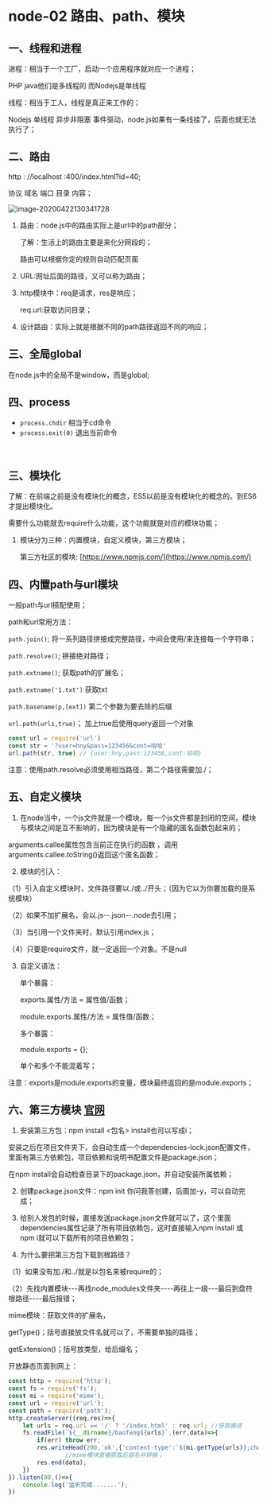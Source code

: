 # node-02 路由、path、模块
## 一、线程和进程
进程：相当于一个工厂，启动一个应用程序就对应一个进程；

PHP java他们是多线程的 而Nodejs是单线程

线程：相当于工人，线程是真正来工作的；

Nodejs 单线程 异步非阻塞 事件驱动，node.js如果有一条线挂了，后面也就无法执行了；



## 二、路由

http : //localhost :400/index.html?id=40;

协议    域名    端口    目录   内容；

![image-20200422130341728](https://www.qfxlw.com/images/node-02_路由、path、模块-01.png)

1. 路由：node.js中的路由实际上是url中的path部分；

    了解：生活上的路由主要是来化分网段的；

    路由可以根据你定的规则自动匹配页面

2. URL:网址后面的路径，又可以称为路由；

3. http模块中：req是请求，res是响应；

    req.url:获取访问目录；    

4. 设计路由：实际上就是根据不同的path路径返回不同的响应；


## 三、全局global
在node.js中的全局不是window，而是global;



## 四、process

* `process.chdir`  相当于cd命令
* `process.exit(0)`  退出当前命令


​    
## 三、模块化
了解：在前端之前是没有模块化的概念，ES5以前是没有模块化的概念的。到ES6才提出模块化。


需要什么功能就去require什么功能，这个功能就是对应的模块功能；

1. 模块分为三种：内置模块，自定义模块，第三方模块；

    第三方社区的模块: [https://www.npmjs.com/](https://www.npmjs.com/)



## 四、内置path与url模块

一般path与url搭配使用；

path和url常用方法：

`path.join()`;             将一系列路径拼接成完整路径，中间会使用/来连接每一个字符串；

`path.resolve()`;       拼接绝对路径；

`path.extname()`;     获取path的扩展名；

`path.extname('1.txt')`  获取txt

`path.basename(p,[ext])`  第二个参数为要去除的后缀

`url.path(urls,true)`；    加上true后使用query返回一个对象

```js
const url = require('url')
const str = '?user=hny&pass=123456&cont=哈哈'
url.path(str, true) // {user:hny,pass:123456,cont:哈哈}
```




注意：使用path.resolve必须使用相当路径，第二个路径需要加./；



## 五、自定义模块

1. 在node当中，一个js文件就是一个模块。每一个js文件都是封闭的空间，模块与模块之间是互不影响的，因为模块是有一个隐藏的匿名函数包起来的；

arguments.callee属性包含当前正在执行的函数 ，调用arguments.callee.toString()返回这个匿名函数；

2. 模块的引入：

（1）引入自定义模块时，文件路径要以./或../开头；（因为它以为你要加载的是系统模块）

（2）如果不加扩展名，会以.js--.json--.node去引用；

（3）当引用一个文件夹时，默认引用index.js；

（4）只要是require文件，就一定返回一个对象。不是null

3. 自定义语法：

    单个暴露：

    exports.属性/方法 = 属性值/函数；

    module.exports.属性/方法 = 属性值/函数；

    多个暴露：

    module.exports = {};

    单个和多个不能混着写；

注意：exports是module.exports的变量，模块最终返回的是module.exports；




## 六、第三方模块 [官网](https://www.npmjs.com)
1. 安装第三方包：npm install <包名>   install也可以写成i；

安装之后在项目文件夹下，会自动生成一个dependencies-lock.json配置文件，里面有第三方依赖包，项目依赖和说明书配置文件是package.json；

在npm install会自动检查目录下的package.json，并自动安装所属依赖；

2. 创建package.json文件：npm init 你问我答创建，后面加-y，可以自动完成；

3. 给别人发包的时候，直接发送package.json文件就可以了，这个里面dependencies属性记录了所有项目依赖包，这时直接输入npm install 或 npm i就可以下载所有的项目依赖包；

4. 为什么要把第三方包下载到根路径？

（1）如果没有加./和../就是以包名来被require的；

（2）先找内置模块---再找node_modules文件夹----再往上一级---最后到盘符根路径----最后报错；


mime模块：获取文件的扩展名，

getType()；括号直接放文件名就可以了，不需要单独的路径；

getExtension()；括号放类型，给后缀名；


开放静态页面到网上：
```js
const http = require('http');
const fs = require('fs');
const mi = require('mime');
const url = require('url');
const path = require('path');
http.createServer((req,res)=>{
    let urls = req.url == '/' ? '/index.html' : req.url; //获取路径
    fs.readFile(`${__dirname}/baofeng${urls}`,(err,data)=>{
        if(err) throw err;
        res.writeHead(200,'ok',{'content-type':`${mi.getType(urls)};charset='utf-8'`});
                //mime模块直接获取后缀名并转换；
        res.end(data);
    })
}).listen(80,()=>{
    console.log('监听完成.......');
})
```
